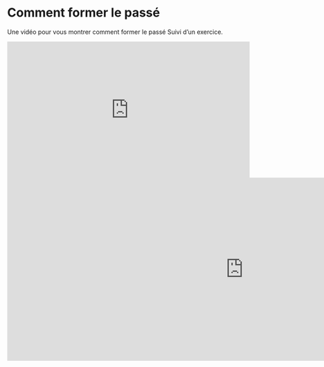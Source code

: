<h1>Comment former le passé</h1>


Une vidéo pour vous montrer comment former le passé Suivi d’un exercice.


<iframe width="560" height="315" src="https://www.youtube.com/embed/fwfLYFEG44s" frameborder="0" allowfullscreen></iframe>

 
  <iframe src="https://h5p.org/h5p/embed/36959" width="1090" height="424" frameborder="0" allowfullscreen="allowfullscreen"></iframe>
  <script src="https://h5p.org/sites/all/modules/h5p/library/js/h5p-resizer.js" charset="UTF-8"></script>
 
 
 


